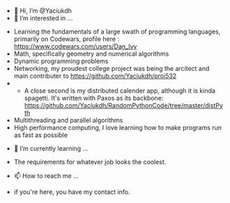 - 👋 Hi, I’m @Yaciukdh
- 👀 I’m interested in ...
 * Learning the fundamentals of a large swath of programming languages, primarily on Codewars, profile here : https://www.codewars.com/users/Dan_Ivy
 * Math, specifically geometry and numerical algorithms
 * Dynamic programming problems
 * Networking, my proudest college project was being the arcitect and main contributer to https://github.com/Yaciukdh/proj532
 * * A close second is my distributed calender app, although it is kinda spagetti. It's written with Paxos as its backbone: https://github.com/Yaciukdh/RandomPythonCode/tree/master/distPyth
 * Multithreading and parallel algorithms
 * High performance computing, I love learning how to make programs run as fast as possible
- 🌱 I’m currently learning ...
* The requirements for whatever job looks the coolest.
- 📫 How to reach me ... 
* if you're here, you have my contact info. 

<!---
Yaciukdh/Yaciukdh is a ✨ special ✨ repository because its `README.md` (this file) appears on your GitHub profile.
You can click the Preview link to take a look at your changes.
--->
